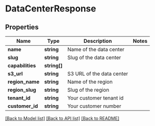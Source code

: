 # DataCenterResponse

## Properties
Name | Type | Description | Notes
------------ | ------------- | ------------- | -------------
**name** | **string** | Name of the data center | 
**slug** | **string** | Slug of the data center | 
**capabilities** | **string[]** |  | 
**s3_url** | **string** | S3 URL of the data center | 
**region_name** | **string** | Name of the region | 
**region_slug** | **string** | Slug of the region | 
**tenant_id** | **string** | Your customer tenant id | 
**customer_id** | **string** | Your customer number | 

[[Back to Model list]](../../README.md#documentation-for-models) [[Back to API list]](../../README.md#documentation-for-api-endpoints) [[Back to README]](../../README.md)

